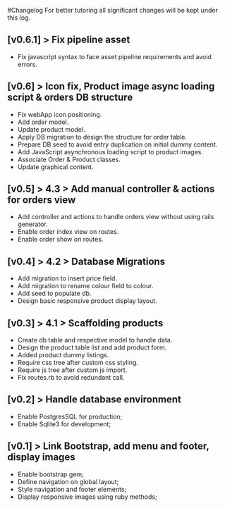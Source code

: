 #Changelog
For better tutoring all significant changes will be kept under this log.

## [v0.6.1] > Fix pipeline asset

- Fix javascript syntax to face asset pipeline requirements and avoid errors.

## [v0.6] > Icon fix, Product image async loading script & orders DB structure

- Fix webApp icon positioning.
- Add order model.
- Update product model.
- Apply DB migration to design the structure for order table.
- Prepare DB seed to avoid entry duplication on initial dummy content.
- Add JavaScript asynchronous loading script to product images.
- Associate Order & Product classes.
- Update graphical content.

## [v0.5] > 4.3 > Add manual controller & actions for orders view

- Add controller and actions to handle orders view without using rails generator.
- Enable order index view on routes.
- Enable order show on routes.

## [v0.4] > 4.2 > Database Migrations

- Add migration to insert price field.
- Add migration to rename colour field to colour.
- Add seed to populate db.
- Design basic responsive product display layout.

## [v0.3] > 4.1 > Scaffolding products

- Create db table and respective model to handle data.
- Design the product table list and add product form.
- Added product dummy listings.
- Require css tree after custom css styling.
- Require js tree after custom js import.
- Fix routes.rb to avoid redundant call.

## [v0.2] > Handle database environment

- Enable PostgresSQL for production;
- Enable Sqlite3 for development;

## [v0.1] > Link Bootstrap, add menu and footer, display images

- Enable bootstrap gem;
- Define navigation on global layout;
- Style navigation and footer elements;
- Display responsive images using ruby methods;
